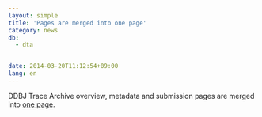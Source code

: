```yaml
---
layout: simple
title: 'Pages are merged into one page'
category: news
db:
  - dta


date: 2014-03-20T11:12:54+09:00
lang: en
---
```


DDBJ Trace Archive overview, metadata and submission pages are merged into <a href="/dta/services/index.html">one page</a>.
